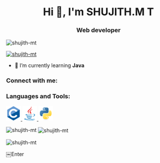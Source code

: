 <h1 align="center">Hi 👋, I'm SHUJITH.M T</h1>
<h3 align="center">Web developer</h3>

<p align="left"> <img src="https://komarev.com/ghpvc/?username=shujith-mt&label=Profile%20views&color=0e75b6&style=flat" alt="shujith-mt" /> </p>

<p align="left"> <a href="https://github.com/ryo-ma/github-profile-trophy"><img src="https://github-profile-trophy.vercel.app/?username=shujith-mt" alt="shujith-mt" /></a> </p>

- 🌱 I’m currently learning **Java**

<h3 align="left">Connect with me:</h3>
<p align="left">
</p>

<h3 align="left">Languages and Tools:</h3>
<p align="left"> <a href="https://www.cprogramming.com/" target="_blank" rel="noreferrer"> <img src="https://raw.githubusercontent.com/devicons/devicon/master/icons/c/c-original.svg" alt="c" width="40" height="40"/> </a> <a href="https://www.java.com" target="_blank" rel="noreferrer"> <img src="https://raw.githubusercontent.com/devicons/devicon/master/icons/java/java-original.svg" alt="java" width="40" height="40"/> </a> <a href="https://www.python.org" target="_blank" rel="noreferrer"> <img src="https://raw.githubusercontent.com/devicons/devicon/master/icons/python/python-original.svg" alt="python" width="40" height="40"/> </a> </p>

<p><img align="left" src="https://github-readme-stats.vercel.app/api/top-langs?username=shujith-mt&show_icons=true&locale=en&layout=compact" alt="shujith-mt" /></p>

<p>&nbsp;<img align="center" src="https://github-readme-stats.vercel.app/api?username=shujith-mt&show_icons=true&locale=en" alt="shujith-mt" /></p>

<p><img align="center" src="https://github-readme-streak-stats.herokuapp.com/?user=shujith-mt&" alt="shujith-mt" /></p>
￼Enter
